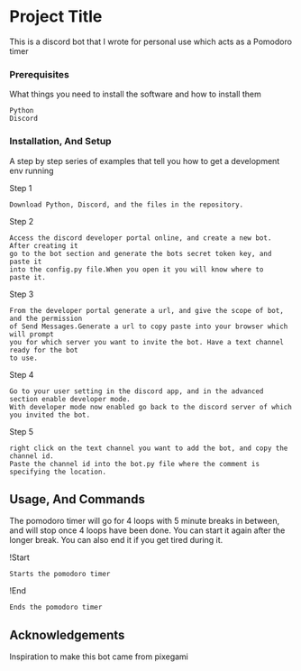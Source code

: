 # Project Title

This is a discord bot that I wrote for personal use which acts as a Pomodoro timer

### Prerequisites

What things you need to install the software and how to install them

```
Python
Discord
```

### Installation, And Setup

A step by step series of examples that tell you how to get a development env running


Step 1
```
Download Python, Discord, and the files in the repository.
```

Step 2
```
Access the discord developer portal online, and create a new bot. After creating it
go to the bot section and generate the bots secret token key, and paste it
into the config.py file.When you open it you will know where to 
paste it.
```

Step 3
```
From the developer portal generate a url, and give the scope of bot, and the permission
of Send Messages.Generate a url to copy paste into your browser which will prompt
you for which server you want to invite the bot. Have a text channel ready for the bot
to use.
```

Step 4
```
Go to your user setting in the discord app, and in the advanced section enable developer mode.
With developer mode now enabled go back to the discord server of which you invited the bot.
```

Step 5
```
right click on the text channel you want to add the bot, and copy the channel id.
Paste the channel id into the bot.py file where the comment is specifying the location.
```

## Usage, And Commands
The pomodoro timer will go for 4 loops with 5 minute breaks in between, and will
stop once 4 loops have been done. You can start it again after the longer break.
You can also end it if you get tired during it.

!Start
```
Starts the pomodoro timer
```

!End
```
Ends the pomodoro timer
```

## Acknowledgements

Inspiration to make this bot came from pixegami
